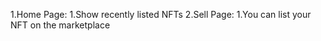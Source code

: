 1.Home Page:
    1.Show recently listed NFTs
2.Sell Page:
    1.You can list your NFT on the marketplace